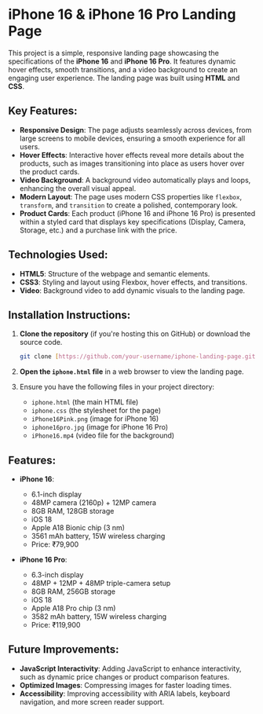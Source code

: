 # **iPhone 16 & iPhone 16 Pro Landing Page**

This project is a simple, responsive landing page showcasing the specifications of the **iPhone 16** and **iPhone 16 Pro**. It features dynamic hover effects, smooth transitions, and a video background to create an engaging user experience. The landing page was built using **HTML** and **CSS**.

## **Key Features:**

- **Responsive Design**: The page adjusts seamlessly across devices, from large screens to mobile devices, ensuring a smooth experience for all users.
- **Hover Effects**: Interactive hover effects reveal more details about the products, such as images transitioning into place as users hover over the product cards.
- **Video Background**: A background video automatically plays and loops, enhancing the overall visual appeal.
- **Modern Layout**: The page uses modern CSS properties like `flexbox`, `transform`, and `transition` to create a polished, contemporary look.
- **Product Cards**: Each product (iPhone 16 and iPhone 16 Pro) is presented within a styled card that displays key specifications (Display, Camera, Storage, etc.) and a purchase link with the price.

## **Technologies Used:**
- **HTML5**: Structure of the webpage and semantic elements.
- **CSS3**: Styling and layout using Flexbox, hover effects, and transitions.
- **Video**: Background video to add dynamic visuals to the landing page.

## **Installation Instructions:**

1. **Clone the repository** (if you're hosting this on GitHub) or download the source code.
   
   ```bash
   git clone [https://github.com/your-username/iphone-landing-page.git](https://github.com/pavanganeshdivi/iphone16.git)
   ```

2. **Open the `iphone.html` file** in a web browser to view the landing page.

3. Ensure you have the following files in your project directory:
   - `iphone.html` (the main HTML file)
   - `iphone.css` (the stylesheet for the page)
   - `iPhone16Pink.png` (image for iPhone 16)
   - `iphone16pro.jpg` (image for iPhone 16 Pro)
   - `iPhone16.mp4` (video file for the background)

## **Features:**

- **iPhone 16**:
  - 6.1-inch display
  - 48MP camera (2160p) + 12MP camera
  - 8GB RAM, 128GB storage
  - iOS 18
  - Apple A18 Bionic chip (3 nm)
  - 3561 mAh battery, 15W wireless charging
  - Price: ₹79,900

- **iPhone 16 Pro**:
  - 6.3-inch display
  - 48MP + 12MP + 48MP triple-camera setup
  - 8GB RAM, 256GB storage
  - iOS 18
  - Apple A18 Pro chip (3 nm)
  - 3582 mAh battery, 15W wireless charging
  - Price: ₹119,900
## **Future Improvements:**
- **JavaScript Interactivity**: Adding JavaScript to enhance interactivity, such as dynamic price changes or product comparison features.
- **Optimized Images**: Compressing images for faster loading times.
- **Accessibility**: Improving accessibility with ARIA labels, keyboard navigation, and more screen reader support.
